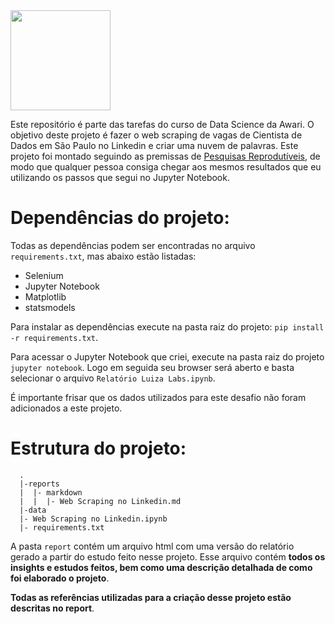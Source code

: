 <img src="https://i.imgur.com/YX6UATs.png"  width="160">

Este repositório é parte das tarefas do curso de Data Science da Awari. O objetivo deste projeto é fazer o web scraping de vagas de Cientista de Dados em São Paulo no Linkedin e criar uma nuvem de palavras. Este projeto foi montado seguindo as premissas de [Pesquisas Reprodutíveis](https://pt.coursera.org/learn/reproducible-research), de modo que qualquer pessoa consiga chegar aos mesmos resultados que eu utilizando os passos que segui no Jupyter Notebook.

# Dependências do projeto:

Todas as dependências podem ser encontradas no arquivo `requirements.txt`, mas abaixo estão listadas:

* Selenium
* Jupyter Notebook
* Matplotlib
* statsmodels

Para instalar as dependências execute na pasta raiz do projeto: `pip install -r requirements.txt`. 

Para acessar o Jupyter Notebook que criei, execute na pasta raiz do projeto `jupyter notebook`. Logo em seguida seu browser será aberto e basta selecionar o arquivo `Relatório Luiza Labs.ipynb`. 

É importante frisar que os dados utilizados para este desafio não foram adicionados a este projeto. 

# Estrutura do projeto:

```{sh}
  .
  |-reports
  |  |- markdown
  |  |  |- Web Scraping no Linkedin.md
  |-data
  |- Web Scraping no Linkedin.ipynb
  |- requirements.txt
```

A pasta `report` contém um arquivo html com uma versão do relatório gerado a partir do estudo feito nesse projeto. Esse arquivo contém **todos os insights e estudos feitos, bem como uma descrição detalhada de como foi elaborado o projeto**.

 **Todas as referências utilizadas para a criação desse projeto estão descritas no report**.
